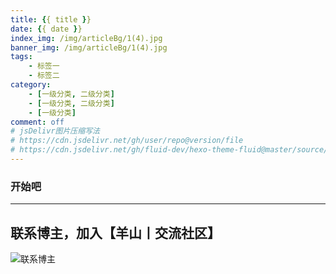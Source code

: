 ```yaml
---
title: {{ title }}
date: {{ date }}
index_img: /img/articleBg/1(4).jpg
banner_img: /img/articleBg/1(4).jpg
tags:
    - 标签一
    - 标签二
category:
    - [一级分类, 二级分类]
    - [一级分类, 二级分类]
    - [一级分类]
comment: off
# jsDelivr图片压缩写法
# https://cdn.jsdelivr.net/gh/user/repo@version/file
# https://cdn.jsdelivr.net/gh/fluid-dev/hexo-theme-fluid@master/source/img/favicon.png
---
```


### 开始吧

---

## 联系博主，加入【羊山丨交流社区】
![联系博主](/img/icon/wechatFindMe.png)